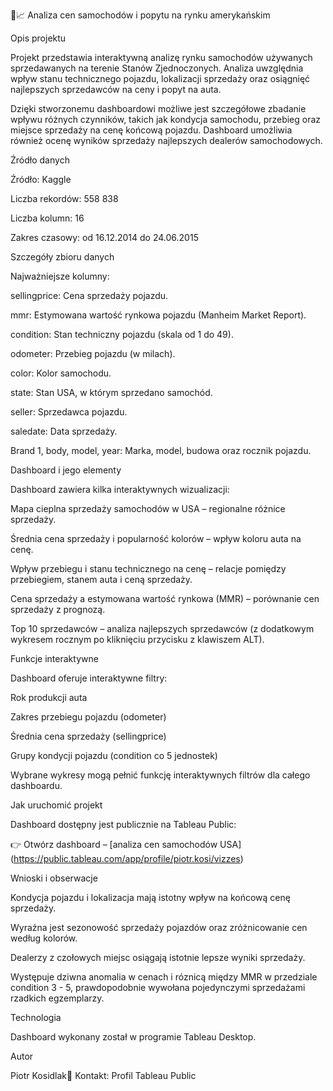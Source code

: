 🚗📈 Analiza cen samochodów i popytu na rynku amerykańskim

Opis projektu

Projekt przedstawia interaktywną analizę rynku samochodów używanych sprzedawanych na terenie Stanów Zjednoczonych. Analiza uwzględnia wpływ stanu technicznego pojazdu, lokalizacji sprzedaży oraz osiągnięć najlepszych sprzedawców na ceny i popyt na auta.

Dzięki stworzonemu dashboardowi możliwe jest szczegółowe zbadanie wpływu różnych czynników, takich jak kondycja samochodu, przebieg oraz miejsce sprzedaży na cenę końcową pojazdu. Dashboard umożliwia również ocenę wyników sprzedaży najlepszych dealerów samochodowych.

Źródło danych

Źródło: Kaggle

Liczba rekordów: 558 838

Liczba kolumn: 16

Zakres czasowy: od 16.12.2014 do 24.06.2015

Szczegóły zbioru danych

Najważniejsze kolumny:

sellingprice: Cena sprzedaży pojazdu.

mmr: Estymowana wartość rynkowa pojazdu (Manheim Market Report).

condition: Stan techniczny pojazdu (skala od 1 do 49).

odometer: Przebieg pojazdu (w milach).

color: Kolor samochodu.

state: Stan USA, w którym sprzedano samochód.

seller: Sprzedawca pojazdu.

saledate: Data sprzedaży.

Brand 1, body, model, year: Marka, model, budowa oraz rocznik pojazdu.

Dashboard i jego elementy

Dashboard zawiera kilka interaktywnych wizualizacji:

Mapa cieplna sprzedaży samochodów w USA – regionalne różnice sprzedaży.

Średnia cena sprzedaży i popularność kolorów – wpływ koloru auta na cenę.

Wpływ przebiegu i stanu technicznego na cenę – relacje pomiędzy przebiegiem, stanem auta i ceną sprzedaży.

Cena sprzedaży a estymowana wartość rynkowa (MMR) – porównanie cen sprzedaży z prognozą.

Top 10 sprzedawców – analiza najlepszych sprzedawców (z dodatkowym wykresem rocznym po kliknięciu przycisku z klawiszem ALT).

Funkcje interaktywne

Dashboard oferuje interaktywne filtry:

Rok produkcji auta

Zakres przebiegu pojazdu (odometer)

Średnia cena sprzedaży (sellingprice)

Grupy kondycji pojazdu (condition co 5 jednostek)

Wybrane wykresy mogą pełnić funkcję interaktywnych filtrów dla całego dashboardu.

Jak uruchomić projekt

Dashboard dostępny jest publicznie na Tableau Public:

👉 Otwórz dashboard – [analiza cen samochodów USA] (https://public.tableau.com/app/profile/piotr.kosi/vizzes)

Wnioski i obserwacje

Kondycja pojazdu i lokalizacja mają istotny wpływ na końcową cenę sprzedaży.

Wyraźna jest sezonowość sprzedaży pojazdów oraz zróżnicowanie cen według kolorów.

Dealerzy z czołowych miejsc osiągają istotnie lepsze wyniki sprzedaży.

Występuje dziwna anomalia w cenach i róznicą między MMR w przedziale condition 3 - 5, prawdopodobnie wywołana pojedynczymi sprzedażami rzadkich egzemplarzy.

Technologia

Dashboard wykonany został w programie Tableau Desktop.

Autor

Piotr Kosidlak📧 Kontakt: Profil Tableau Public
